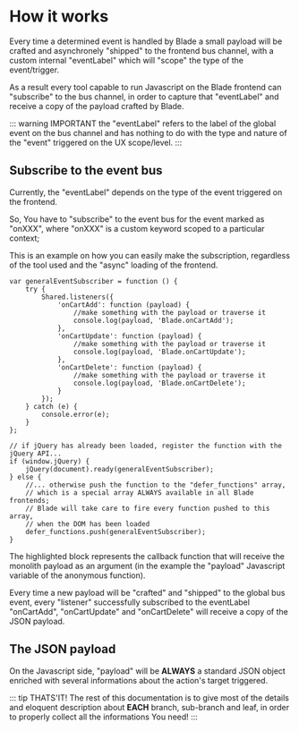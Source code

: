 # How it works
Every time a determined event is handled by Blade a small payload will be crafted and asynchronely "shipped" to the frontend bus channel, with a custom internal "eventLabel" which will "scope" the type of the event/trigger.

As a result every tool capable to run Javascript on the Blade frontend can "subscribe" to the bus channel, in order to capture that "eventLabel" and receive a copy of the payload crafted by Blade.

::: warning IMPORTANT
the "eventLabel" refers to the label of the global event on the bus channel and has nothing to do with the type and nature of the "event" triggered on the UX scope/level.
:::

## Subscribe to the event bus
Currently, the "eventLabel" depends on the type of the event triggered on the frontend.

So, You have to "subscribe" to the event bus for the event marked as "onXXX", where "onXXX" is a custom keyword scoped to a particular context;

This is an example on how you can easily make the subscription, regardless of the tool used and the "async" loading of the frontend.

```js{3-16}
var generalEventSubscriber = function () {
    try {
        Shared.listeners({
            'onCartAdd': function (payload) {
                //make something with the payload or traverse it
                console.log(payload, 'Blade.onCartAdd');
            },
            'onCartUpdate': function (payload) {
                //make something with the payload or traverse it
                console.log(payload, 'Blade.onCartUpdate');
            },
            'onCartDelete': function (payload) {
                //make something with the payload or traverse it
                console.log(payload, 'Blade.onCartDelete');
            }
        });
    } catch (e) {
        console.error(e);
    }
};

// if jQuery has already been loaded, register the function with the jQuery API...
if (window.jQuery) {
    jQuery(document).ready(generalEventSubscriber);
} else {
    //... otherwise push the function to the "defer_functions" array, 
    // which is a special array ALWAYS available in all Blade frontends; 
    // Blade will take care to fire every function pushed to this array, 
    // when the DOM has been loaded
    defer_functions.push(generalEventSubscriber);
}
```

The highlighted block represents the callback function that will receive the monolith payload as an argument (in the example the "payload" Javascript variable of the anonymous function).

Every time a new payload will be "crafted" and "shipped" to the global bus event, every "listener" successfully subscribed to the eventLabel "onCartAdd", "onCartUpdate" and "onCartDelete" will receive a copy of the JSON payload.

## The JSON payload
On the Javascript side, "payload" will be **ALWAYS** a standard JSON object enriched with several informations about the action's target triggered.


::: tip THATS'IT!
The rest of this documentation is to give most of the details and eloquent description about **EACH** branch, sub-branch and leaf, in order to properly collect all the informations You need!
:::